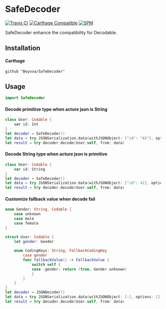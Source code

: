# SafeDecoder

[![Travis CI](https://travis-ci.org/Beyova/SafeDecoder.svg?branch=master)](https://travis-ci.org/Beyova/SafeDecoder)
[![Carthage Compatible](https://img.shields.io/badge/Carthage-compatible-4BC51D.svg?style=flat)](https://github.com/Carthage/Carthage)
[![SPM](https://img.shields.io/badge/SPM-supported-DE5C43.svg?style=flat)](https://swift.org/package-manager/)

SafeDecoder enhance the compatibility for Decodable.

## Installation

#### Carthage

```
github "Beyova/SafeDecoder"
```

## Usage

```swift
import SafeDecoder
```

#### Decode primitive type when acture json is String

```swift
class User: Codable {
	var id: Int
}
let decoder = SafeDecoder()
let data = try JSONSerialization.data(withJSONObject: ["id": "42"], options: [])
let result = try decoder.decode(User.self, from: data)
```

#### Decode String type when acture json is primitive

```swift
class User: Codable {
	var id: String
}
let decoder = SafeDecoder()
let data = try JSONSerialization.data(withJSONObject: ["id": 42], options: [])
let result = try decoder.decode(User.self, from: data)
```

#### Customize fallback value when decode fail

```swift
enum Gender: String, Codable {
    case unknown
    case male
    case female
}

struct User: Codable {
    let gender: Gender
    
    enum CodingKeys: String, FallbackCodingKey 
        case gender
        func fallbackValue() -> FallbackValue {
            switch self {
            case .gender: return (true, Gender.unknown)
            }
        }
    }
}
let decoder = JSONDecoder()
let data = try JSONSerialization.data(withJSONObject: [:], options: [])
let result = try decoder.decode(User.self, from: data)
```











